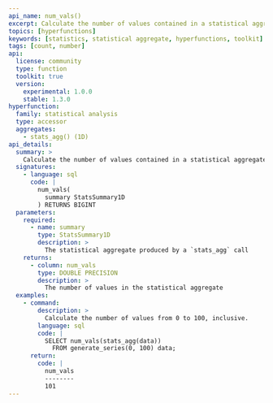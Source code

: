 ```yaml
---
api_name: num_vals()
excerpt: Calculate the number of values contained in a statistical aggregate
topics: [hyperfunctions]
keywords: [statistics, statistical aggregate, hyperfunctions, toolkit]
tags: [count, number]
api:
  license: community
  type: function
  toolkit: true
  version:
    experimental: 1.0.0
    stable: 1.3.0
hyperfunction:
  family: statistical analysis
  type: accessor
  aggregates:
    - stats_agg() (1D)
api_details:
  summary: >
    Calculate the number of values contained in a statistical aggregate.
  signatures:
    - language: sql
      code: |
        num_vals(
          summary StatsSummary1D
        ) RETURNS BIGINT
  parameters:
    required:
      - name: summary
        type: StatsSummary1D
        description: >
          The statistical aggregate produced by a `stats_agg` call
    returns:
      - column: num_vals
        type: DOUBLE PRECISION
        description: >
          The number of values in the statistical aggregate
  examples:
    - command:
        description: >
          Calculate the number of values from 0 to 100, inclusive.
        language: sql
        code: |
          SELECT num_vals(stats_agg(data))
            FROM generate_series(0, 100) data;
      return:
        code: |
          num_vals
          --------
          101
---
```


